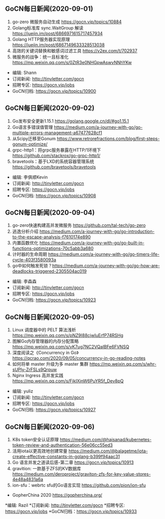 ## GoCN每日新闻(2020-09-01)

1. go-zero 微服务自动生成 https://gocn.vip/topics/10884
2.  Golang标准库 sync.WaitGroup 解读 https://juejin.im/post/6866971615717457934
3. Golang HTTP服务器实现原理 https://juejin.im/post/6867149633328513038
4. 高效的关键词替换和敏感词过滤工具  https://v2ex.com/t/702937
5. 微服务的战争：统一且标准化 https://mp.weixin.qq.com/s/0ZtR3e0NHGpwAswvNNhYKw

- 编辑: Shann  
- 订阅新闻: http://tinyletter.com/gocn  
- 招聘专区: https://gocn.vip/jobs
- GoCN归档: https://gocn.vip/topics/10900

## GoCN每日新闻(2020-09-02)

1. Go发布安全更新1.15.1 https://golang.google.cn/dl/#go1.15.1
2. Go语言多错误值管理 https://medium.com/a-journey-with-go/go-multiple-errors-management-a67477628cf1
3. 从Scipy迁移至Gonum https://www.retrorefractions.com/blog/first-steps-gonum-optimize/
4. grpc-http1：将grpc服务暴露在HTTP/1环境下 https://github.com/stackrox/go-grpc-http1/
5. bravetools：基于LXD的系统容器管理系统 https://github.com/bravetools/bravetools

* 编辑: 李俱顺Kevin
* 订阅新闻: http://tinyletter.com/gocn  
* 招聘专区: https://gocn.vip/jobs  
* GoCN归档: https://gocn.vip/topics/10908


## GoCN每日新闻(2020-09-04)

1. go-zero快速构建高并发微服务 https://github.com/tal-tech/go-zero
2. 逃逸分析介绍 https://medium.com/a-journey-with-go/go-introduction-to-the-escape-analysis-f7610174e890
3. 内置函数优化 https://medium.com/a-journey-with-go/go-built-in-functions-optimizations-70c5abb3a680
4. 计时器的生命周期 https://medium.com/a-journey-with-go/go-timers-life-cycle-403f3580093a
5. go中如何触发死锁？https://medium.com/a-journey-with-go/go-how-are-deadlocks-triggered-2305504ac019

* 编辑: 李森森
* 订阅新闻: http://tinyletter.com/gocn
* 招聘专区: https://gocn.vip/jobs
* GoCN归档: https://gocn.vip/topics/10923

## GoCN每日新闻(2020-09-05)
 
1. Linux 调度器中的 PELT 算法浅析 https://mp.weixin.qq.com/s/pNZ9I88cjwIuErfP74RSHg
2. 图解Go内存管理器的内存分配策略 https://mp.weixin.qq.com/s/vK7ug7NC2VQaIBFe6FVNSQ 
3. 深度阅读之《Concurrency in Go》https://qcrao.com/2020/09/05/concurrency-in-go-reading-notes
4. 如何将单 master 升级为多 master 集群 https://mp.weixin.qq.com/s/whr-sUPly-ZrFSLs9Qrpuw
5. Nginx Ingress 高并发实践 https://mp.weixin.qq.com/s/FikIXjnW6PuYR5f_Dev8pQ

* 编辑: yuliz
* 订阅新闻: http://tinyletter.com/gocn
* 招聘专区: https://gocn.vip/jobs
* GoCN归档: https://gocn.vip/topics/10927

## GoCN每日新闻(2020-09-06)

1. K8s token安全认证原理 https://medium.com/@hajsanad/kubernetes-token-review-and-authentication-56e06cc55ed3
2. 活用iota以更高效地创建常量 https://medium.com/@balagetme/iota-create-effective-constants-in-golang-b399f94aac31
3. Go 语言并发之道读后感-第二章 https://gocn.vip/topics/10913
4. gravition: 一款基于ZFS的KV数据库 https://medium.com/deroproject/graviton-zfs-for-key-value-stores-4e48a4831a6a
5. ion-sfu：webrtc sfu的Go语言实现  https://github.com/pion/ion-sfu

* GopherChina 2020 https://gopherchina.org/

*编辑: Razil
*订阅新闻: http://tinyletter.com/gocn
*招聘专区: https://gocn.vip/jobs
*GoCN归档：https://gocn.vip/topics/10933
